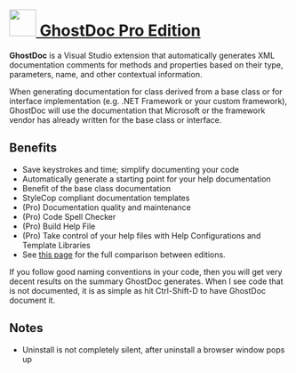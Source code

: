# [<img src="https://cdn.rawgit.com/AdmiringWorm/chocolatey-packages/d309f06f8925d405c5b1d07e9ad1e2ef5b675c61/icons/ghostdoc.png" height="48" width="48" /> GhostDoc Pro Edition](https://chocolatey.org/packages/ghostdoc-pro)

**GhostDoc** is a Visual Studio extension that automatically generates XML documentation comments for methods and properties based on their type, parameters, name, and other contextual information.

When generating documentation for class derived from a base class or for interface implementation (e.g. .NET Framework or your custom framework), GhostDoc will use the documentation that Microsoft or the framework vendor has already written for the base class or interface.

## Benefits
- Save keystrokes and time; simplify documenting your code
- Automatically generate a starting point for your help documentation
- Benefit of the base class documentation
- StyleCop compliant documentation templates
- (Pro) Documentation quality and maintenance
- (Pro) Code Spell Checker
- (Pro) Build Help File
- (Pro) Take control of your help files with Help Configurations and Template Libraries
- See [this page](http://submain.com/ghostdoc/editions/) for the full comparison between editions.

If you follow good naming conventions in your code, then you will get very decent results on the summary GhostDoc generates.  When I see code that is not documented, it is as simple as hit Ctrl-Shift-D to have GhostDoc document it.

## Notes
- Uninstall is not completely silent, after uninstall a browser window pops up
